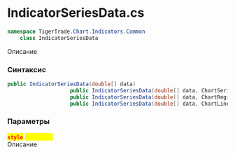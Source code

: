 
# IndicatorSeriesData.cs
```csharp
namespace TigerTrade.Chart.Indicators.Common  
    class IndicatorSeriesData
```

Описание

### Синтаксис
```csharp
public IndicatorSeriesData(double[] data)
                    public IndicatorSeriesData(double[] data, ChartSeries style, string name = "")
                    public IndicatorSeriesData(double[] data, ChartRegion style)
                    public IndicatorSeriesData(double[] data, ChartLine style)
```

### Параметры
<mark style="color:red;">**`style`**</mark> <mark style="color:yellow;">`ChartLine`</mark>  
 Описание  
  

                    
                    